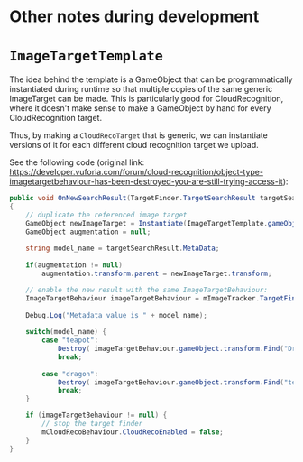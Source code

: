 # Other notes during development

# ``ImageTargetTemplate``

The idea behind the template is a GameObject that can be programmatically instantiated during runtime so that multiple copies of the same generic ImageTarget can be made. This is particularly good for CloudRecognition, where it doesn't make sense to make a GameObject by hand for every CloudRecognition target.

Thus, by making a ``CloudRecoTarget`` that is generic, we can instantiate versions of it for each different cloud recognition target we upload.

See the following code (original link: https://developer.vuforia.com/forum/cloud-recognition/object-type-imagetargetbehaviour-has-been-destroyed-you-are-still-trying-access-it):

```csharp
public void OnNewSearchResult(TargetFinder.TargetSearchResult targetSearchResult)
{
    // duplicate the referenced image target
    GameObject newImageTarget = Instantiate(ImageTargetTemplate.gameObject) as GameObject;
    GameObject augmentation = null;
        
    string model_name = targetSearchResult.MetaData;
        
    if(augmentation != null)
        augmentation.transform.parent = newImageTarget.transform;

    // enable the new result with the same ImageTargetBehaviour:
    ImageTargetBehaviour imageTargetBehaviour = mImageTracker.TargetFinder.EnableTracking(targetSearchResult, newImageTarget);
        
    Debug.Log("Metadata value is " + model_name);
        
    switch(model_name) {
        case "teapot":
            Destroy( imageTargetBehaviour.gameObject.transform.Find("Dragon").gameObject );
            break;
            
        case "dragon":
            Destroy( imageTargetBehaviour.gameObject.transform.Find("teapot").gameObject );
            break;
    }

    if (imageTargetBehaviour != null) {
        // stop the target finder
        mCloudRecoBehaviour.CloudRecoEnabled = false;
    }
}
```